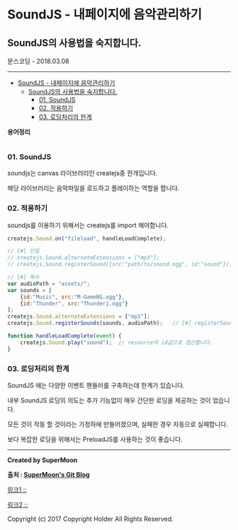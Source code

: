 # SoundJS - 내페이지에 음악관리하기
## SoundJS의 사용법을 숙지합니다.
<div class="pull-right"> 문스코딩 - 2018.03.08 </div>

---

<!-- @import "[TOC]" {cmd="toc" depthFrom=1 depthTo=6 orderedList=false} -->
<!-- code_chunk_output -->

* [SoundJS - 내페이지에 음악관리하기](#soundjs-내페이지에-음악관리하기)
	* [SoundJS의 사용법을 숙지합니다.](#soundjs의-사용법을-숙지합니다)
		* [01. SoundJS](#01-soundjs)
		* [02. 적용하기](#02-적용하기)
		* [03. 로딩처리의 한계](#03-로딩처리의-한계)

<!-- /code_chunk_output -->

**용어정리**
```

```

### 01. SoundJS

soundjs는 canvas 라이브러리인 createjs중 한개입니다.

해당 라이브러리는 음악파일을 로드하고 플레이하는 역할을 합니다.

### 02. 적용하기

soundjs를 이용하기 위해서는 createjs를 import 해야합니다.

```js
createjs.Sound.on("fileload", handleLoadComplete);

// [#] 단일
// createjs.Sound.alternateExtensions = ["mp3"];
// createjs.Sound.registerSound({src:"path/to/sound.ogg", id:"sound"});

// [#] 복수
var audioPath = "assets/";
var sounds = [
    {id:"Music", src:"M-GameBG.ogg"},
    {id:"Thunder", src:"Thunder1.ogg"}
];
createjs.Sound.alternateExtensions = ["mp3"];
createjs.Sound.registerSounds(sounds, audioPath);   // [#] registerSounds (s를 주의하세요!)

function handleLoadComplete(event) {
	createjs.Sound.play("sound");  // resource의 id값으로 접근합니다.
}
```

### 03. 로딩처리의 한계

SoundJS 에는 다양한 이벤트 핸들러를 구축하는데 한계가 있습니다.

내부 SoundJS 로딩의 의도는 추가 기능없이 매우 간단한 로딩을 제공하는 것이 었습니다.

모든 것이 작동 할 것이라는 가정하에 만들어졌으며, 실패한 경우 자동으로 실패합니다.

보다 복잡한 로딩을 위해서는 PreloadJS를 사용하는 것이 좋습니다.

---

**Created by SuperMoon**

**출처 : [SuperMoon's Git Blog](https://github.com/jm921106)**

[링크1 :: ]()

[링크2 :: ]()

Copyright (c) 2017 Copyright Holder All Rights Reserved.
